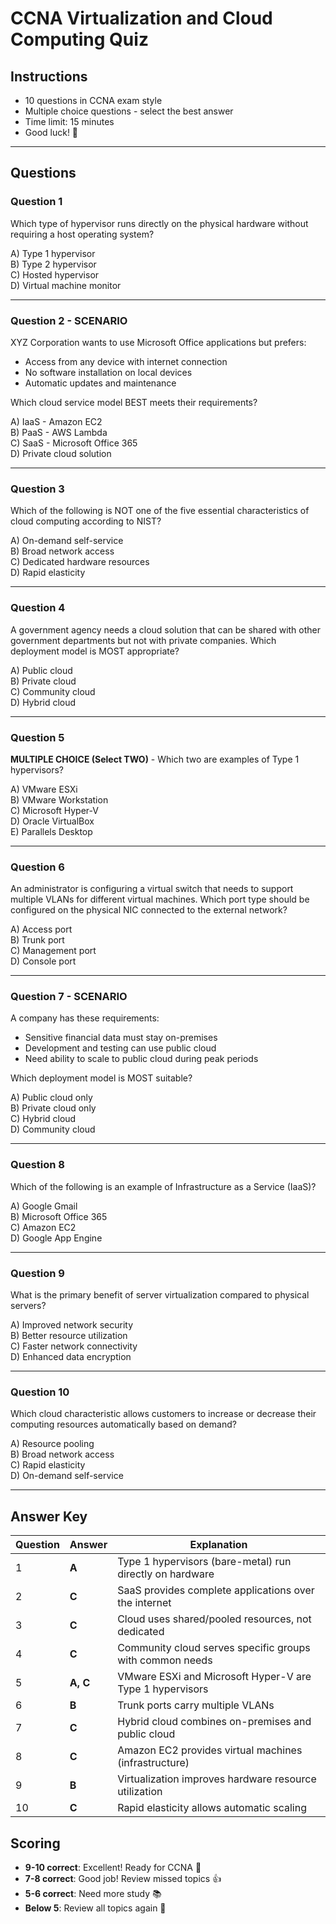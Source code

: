 # CCNA Virtualization and Cloud Computing Quiz

## Instructions
- 10 questions in CCNA exam style
- Multiple choice questions - select the best answer
- Time limit: 15 minutes
- Good luck! 🚀

---

## Questions

### Question 1
Which type of hypervisor runs directly on the physical hardware without requiring a host operating system?

A) Type 1 hypervisor  
B) Type 2 hypervisor  
C) Hosted hypervisor  
D) Virtual machine monitor

---

### Question 2 - SCENARIO
XYZ Corporation wants to use Microsoft Office applications but prefers:
- Access from any device with internet connection
- No software installation on local devices  
- Automatic updates and maintenance

Which cloud service model BEST meets their requirements?

A) IaaS - Amazon EC2  
B) PaaS - AWS Lambda  
C) SaaS - Microsoft Office 365  
D) Private cloud solution

---

### Question 3
Which of the following is NOT one of the five essential characteristics of cloud computing according to NIST?

A) On-demand self-service  
B) Broad network access  
C) Dedicated hardware resources  
D) Rapid elasticity

---

### Question 4
A government agency needs a cloud solution that can be shared with other government departments but not with private companies. Which deployment model is MOST appropriate?

A) Public cloud  
B) Private cloud  
C) Community cloud  
D) Hybrid cloud

---

### Question 5
**MULTIPLE CHOICE (Select TWO)** - Which two are examples of Type 1 hypervisors?

A) VMware ESXi  
B) VMware Workstation  
C) Microsoft Hyper-V  
D) Oracle VirtualBox  
E) Parallels Desktop

---

### Question 6
An administrator is configuring a virtual switch that needs to support multiple VLANs for different virtual machines. Which port type should be configured on the physical NIC connected to the external network?

A) Access port  
B) Trunk port  
C) Management port  
D) Console port

---

### Question 7 - SCENARIO  
A company has these requirements:
- Sensitive financial data must stay on-premises
- Development and testing can use public cloud
- Need ability to scale to public cloud during peak periods

Which deployment model is MOST suitable?

A) Public cloud only  
B) Private cloud only  
C) Hybrid cloud  
D) Community cloud

---

### Question 8
Which of the following is an example of Infrastructure as a Service (IaaS)?

A) Google Gmail  
B) Microsoft Office 365  
C) Amazon EC2  
D) Google App Engine

---

### Question 9
What is the primary benefit of server virtualization compared to physical servers?

A) Improved network security  
B) Better resource utilization  
C) Faster network connectivity  
D) Enhanced data encryption

---

### Question 10
Which cloud characteristic allows customers to increase or decrease their computing resources automatically based on demand?

A) Resource pooling  
B) Broad network access  
C) Rapid elasticity  
D) On-demand self-service

---

## Answer Key

| Question | Answer | Explanation |
|----------|--------|-------------|
| 1 | **A** | Type 1 hypervisors (bare-metal) run directly on hardware |
| 2 | **C** | SaaS provides complete applications over the internet |
| 3 | **C** | Cloud uses shared/pooled resources, not dedicated |
| 4 | **C** | Community cloud serves specific groups with common needs |
| 5 | **A, C** | VMware ESXi and Microsoft Hyper-V are Type 1 hypervisors |
| 6 | **B** | Trunk ports carry multiple VLANs |
| 7 | **C** | Hybrid cloud combines on-premises and public cloud |
| 8 | **C** | Amazon EC2 provides virtual machines (infrastructure) |
| 9 | **B** | Virtualization improves hardware resource utilization |
| 10 | **C** | Rapid elasticity allows automatic scaling |

## Scoring
- **9-10 correct**: Excellent! Ready for CCNA 🎉
- **7-8 correct**: Good job! Review missed topics 👍  
- **5-6 correct**: Need more study 📚
- **Below 5**: Review all topics again 🔄